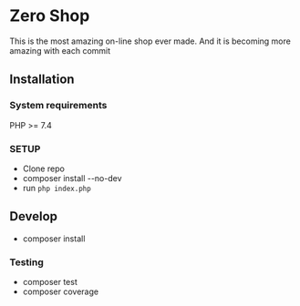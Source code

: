 # Zero Shop
This is the most amazing on-line shop ever made. And it is becoming more amazing with each commit  

## Installation
### System requirements
PHP >= 7.4
### SETUP
- Clone repo 
- composer install --no-dev
- run `php index.php`

## Develop
- composer install
### Testing
- composer test
- composer coverage 
